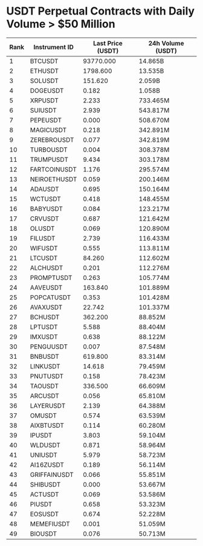# USDT Perpetual Contracts with Daily Volume > $50 Million

| Rank | Instrument ID | Last Price (USDT) | 24h Volume (USDT) |
|------|---------------|-------------------|-------------------|
| 1 | BTCUSDT | 93770.000 | 14.865B |
| 2 | ETHUSDT | 1798.600 | 13.535B |
| 3 | SOLUSDT | 151.620 | 2.059B |
| 4 | DOGEUSDT | 0.182 | 1.058B |
| 5 | XRPUSDT | 2.233 | 733.465M |
| 6 | SUIUSDT | 2.939 | 543.817M |
| 7 | PEPEUSDT | 0.000 | 508.670M |
| 8 | MAGICUSDT | 0.218 | 342.891M |
| 9 | ZEREBROUSDT | 0.077 | 342.819M |
| 10 | TURBOUSDT | 0.004 | 308.378M |
| 11 | TRUMPUSDT | 9.434 | 303.178M |
| 12 | FARTCOINUSDT | 1.176 | 295.574M |
| 13 | NEIROETHUSDT | 0.059 | 200.146M |
| 14 | ADAUSDT | 0.695 | 150.164M |
| 15 | WCTUSDT | 0.418 | 148.455M |
| 16 | BABYUSDT | 0.084 | 123.217M |
| 17 | CRVUSDT | 0.687 | 121.642M |
| 18 | OLUSDT | 0.069 | 120.890M |
| 19 | FILUSDT | 2.739 | 116.433M |
| 20 | WIFUSDT | 0.555 | 113.811M |
| 21 | LTCUSDT | 84.260 | 112.602M |
| 22 | ALCHUSDT | 0.201 | 112.276M |
| 23 | PROMPTUSDT | 0.263 | 105.774M |
| 24 | AAVEUSDT | 163.840 | 101.889M |
| 25 | POPCATUSDT | 0.353 | 101.428M |
| 26 | AVAXUSDT | 22.742 | 101.337M |
| 27 | BCHUSDT | 362.200 | 88.852M |
| 28 | LPTUSDT | 5.588 | 88.404M |
| 29 | IMXUSDT | 0.638 | 88.122M |
| 30 | PENGUUSDT | 0.007 | 87.548M |
| 31 | BNBUSDT | 619.800 | 83.314M |
| 32 | LINKUSDT | 14.618 | 79.459M |
| 33 | PNUTUSDT | 0.158 | 78.423M |
| 34 | TAOUSDT | 336.500 | 66.609M |
| 35 | ARCUSDT | 0.056 | 65.810M |
| 36 | LAYERUSDT | 2.139 | 64.388M |
| 37 | OMUSDT | 0.574 | 63.539M |
| 38 | AIXBTUSDT | 0.114 | 60.280M |
| 39 | IPUSDT | 3.803 | 59.104M |
| 40 | WLDUSDT | 0.871 | 58.964M |
| 41 | UNIUSDT | 5.979 | 58.723M |
| 42 | AI16ZUSDT | 0.189 | 56.114M |
| 43 | GRIFFAINUSDT | 0.066 | 55.851M |
| 44 | SHIBUSDT | 0.000 | 53.667M |
| 45 | ACTUSDT | 0.069 | 53.586M |
| 46 | PIUSDT | 0.658 | 53.323M |
| 47 | EOSUSDT | 0.674 | 52.228M |
| 48 | MEMEFIUSDT | 0.001 | 51.059M |
| 49 | BIOUSDT | 0.076 | 50.713M |
